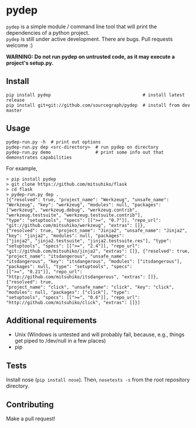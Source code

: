 pydep
=====

`pydep` is a simple module / command line tool that will print the dependencies of a python project.<br>
`pydep` is still under active development. There are bugs. Pull requests welcome :)

__WARNING: Do not run pydep on untrusted code, as it may execute a project's setup.py.__

Install
-----
```
pip install pydep                                   # install latest release
pip install git+git://github.com/sourcegraph/pydep  # install from dev master
```

Usage
-----

```
pydep-run.py -h  # print out options
pydep-run.py dep <src-directory>  # run pydep on directory
pydep-run.py demo                 # print some info out that demonstrates capabilities
```

For example,
```
> pip install pydep
> git clone https://github.com/mitsuhiko/flask
> cd flask
> pydep-run.py dep .
[{"resolved": true, "project_name": "Werkzeug", "unsafe_name": "Werkzeug", "key": "werkzeug", "modules": null, "packages": ["werkzeug", "werkzeug.debug", "werkzeug.contrib", "werkzeug.testsuite", "werkzeug.testsuite.contrib"],
"type": "setuptools", "specs": [[">=", "0.7"]], "repo_url": "git://github.com/mitsuhiko/werkzeug", "extras": []},
{"resolved": true, "project_name": "Jinja2", "unsafe_name": "Jinja2", "key": "jinja2", "modules": null, "packages":
["jinja2", "jinja2.testsuite", "jinja2.testsuite.res"], "type": "setuptools", "specs": [[">=", "2.4"]], "repo_url":
"git://github.com/mitsuhiko/jinja2", "extras": []}, {"resolved": true, "project_name": "itsdangerous", "unsafe_name":
"itsdangerous", "key": "itsdangerous", "modules": ["itsdangerous"], "packages": null, "type": "setuptools", "specs":
[[">=", "0.21"]], "repo_url": "http://github.com/mitsuhiko/itsdangerous", "extras": []}, {"resolved": true,
"project_name": "click", "unsafe_name": "click", "key": "click", "modules": null, "packages": ["click"], "type":
"setuptools", "specs": [[">=", "0.6"]], "repo_url": "http://github.com/mitsuhiko/click", "extras": []}]
```

Additional requirements
-----
- Unix (Windows is untested and will probably fail, because, e.g., things get piped to /dev/null in a few places)
- pip

Tests
-----
Install nose (`pip install nose`). Then, `nosetests -s` from the root repository directory.

Contributing
------------
Make a pull request!
